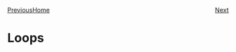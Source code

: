 <p style="display: flex">
    <a href="https://github.com/Kevin-Lago/python-hackerrank-solutions/tree/main/src/introduction/python_division">
        Previous
    </a>
    <a style="flex-grow: 3" href="https://github.com/Kevin-Lago/python-hackerrank-solutions">
        Home
    </a>
    <a href="https://github.com/Kevin-Lago/python-hackerrank-solutions/tree/main/src/introduction/write_a_function">
        Next
    </a>
</p>

# Loops